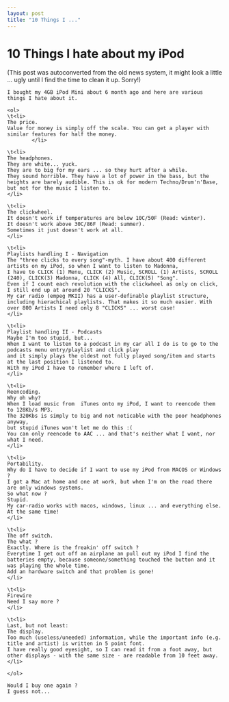 ```yaml
---
layout: post
title: "10 Things I ..."
---
```

<h1>10 Things I hate about my iPod</h1>
(This post was autoconverted from the old news system,
it might look a little ... ugly until I find the time
to clean it up.
Sorry!)

    I bought my 4GB iPod Mini about 6 month ago and here are various things I hate about it.
    
    <ol>
    \t<li>
    The price.
    Value for money is simply off the scale. You can get a player with similar features for half the money.
            </li>
    
    \t<li>
    The headphones.
    They are white... yuck.
    They are to big for my ears ... so they hurt after a while.
    They sound horrible. They have a lot of power in the bass, but the heights are barely audible. This is ok for modern Techno/Drum'n'Base, but not for the music I listen to.
    </li>
    
    \t<li>
    The clickwheel.
    It doesn't work if temperatures are below 10C/50F (Read: winter).
    It doesn't work above 30C/86F (Read: summer).
    Sometimes it just doesn't work at all.
    </li>
    
    \t<li>
    Playlists handling I - Navigation
    The "three clicks to every song"-myth. I have about 400 different artists on my iPod, so when I want to listen to Madonna,
    I have to CLICK (1) Menu, CLICK (2) Music, SCROLL (1) Artists, SCROLL (240), CLICK(3) Madonna, CLICK (4) All, CLICK(5) "Song".
    Even if I count each revolution with the clickwheel as only on click, I still end up at around 20 "CLICKS".
    My car radio (empeg MKII) has a user-definable playlist structure, including hierachical playlists. That makes it so much easier. With over 800 Artists I need only 8 "CLICKS" ... worst case!
    </li>
    
    \t<li>
    Playlist handling II - Podcasts
    Maybe I'm too stupid, but...
    When I want to listen to a podcast in my car all I do is to go to the podcasts menu entry/playlist and click play
    and it simply plays the oldest not fully played song/item and starts at the last position I listened to.
    With my iPod I have to remember where I left of.
    </li>
    
    \t<li>
    Reencoding.
    Why oh why?
    When I load music from  iTunes onto my iPod, I want to reencode them to 128Kb/s MP3.
    The 320Kbs is simply to big and not noticable with the poor headphones anyway,
    but stupid iTunes won't let me do this :(
    You can only reencode to AAC ... and that's neither what I want, nor what I need.
    </li>
    
    \t<li>
    Portability.
    Why do I have to decide if I want to use my iPod from MACOS or Windows ?
    I got a Mac at home and one at work, but when I'm on the road there are only windows systems.
    So what now ?
    Stupid.
    My car-radio works with macos, windows, linux ... and everything else. At the same time!
    </li>
    
    \t<li>
    The off switch.
    The what ?
    Exactly. Where is the freakin' off switch ?
    Everytime I get out off an airplane an pull out my iPod I find the batteries empty, because someone/something touched the button and it was playing the whole time.
    Add an hardware switch and that problem is gone!
    </li>
    
    \t<li>
    Firewire
    Need I say more ?
    </li>
    
    \t<li>
    Last, but not least:
    The display.
    Too much (useless/uneeded) information, while the important info (e.g. title and artist) is written in 5 point font.
    I have really good eyesight, so I can read it from a foot away, but other displays - with the same size - are readable from 10 feet away.
    </li>
    
    </ol>
    
    Would I buy one again ?
    I guess not...
    
    
    

